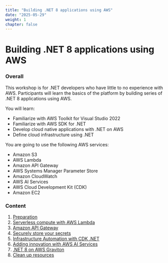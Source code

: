 ```yaml
---
title: "Building .NET 8 applications using AWS"
date: "2025-05-29"
weight: 1
chapter: false
---
```


# Building .NET 8 applications using AWS

### Overall
 This workshop is for .NET developers who have little to no experience with AWS. Participants will learn the basics of the platform by building series of .NET 8 applications using AWS.

You will learn:

- Familiarize with AWS Toolkit for Visual Studio 2022
- Familiarize with AWS SDK for .NET
- Develop cloud native applications with .NET on AWS
- Define cloud infrastructure using .NET
  
You are going to use the following AWS services:

- Amazon S3
- AWS Lambda
- Amazon API Gateway
- AWS Systems Manager Parameter Store
- Amazon CloudWatch
- AWS AI Services
- AWS Cloud Development Kit (CDK)
- Amazon EC2
  
<!-- ![ConnectPrivate](../../images/arc-log.png)  -->

### Content
 1. [Preparation](1-prerequiste/)
 2. [Serverless compute with AWS Lambda](2-Serverless-compute/)
 3. [Amazon API Gateway](3-Amazon-API-Gateway/)
 4. [Securely store your secrets](4-Securely/)
 5. [Infrastructure Automation with CDK .NET](5-Infrastructure/)
 6. [Adding innovation with AWS AI Services](6-Adding-innovation/)
 7. [.NET 8 on AWS Graviton](7-AWS-Graviton/)
 8.  [Clean up resources](8-cleanup/)
